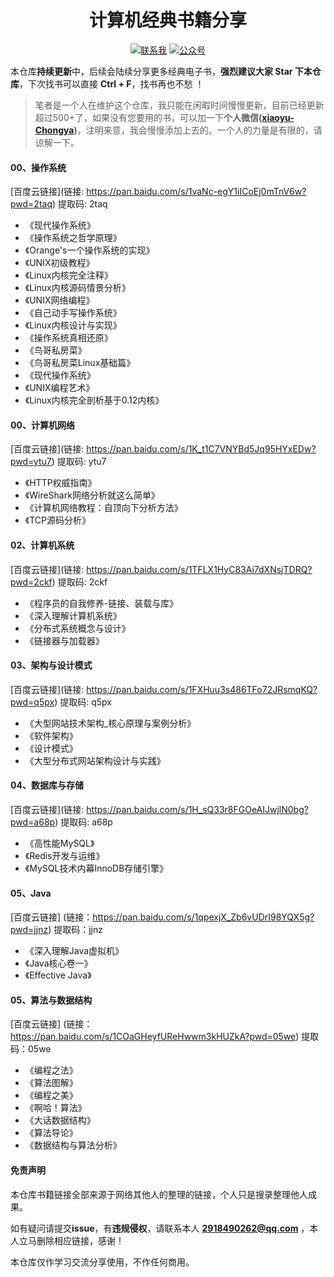 <h1 align="center">计算机经典书籍分享</h1>
<p align="center">
    <a href="http://121.37.44.160:8080/i/2024/07/12/st93sv.png"><img src="https://img.shields.io/badge/WeChat-%E8%81%94%E7%B3%BB%E6%88%91-blue" alt="联系我"></a>
<a href="http://121.37.44.160:8080/i/2024/07/12/svnpyf.jpg"><img src="https://img.shields.io/badge/%E5%85%AC%E4%BC%97%E5%8F%B7-%E7%A8%8B%E5%BA%8F%E5%91%98%E8%BE%B0%E6%98%9F-green" alt="公众号"></a>
        </p>

本仓库**持续更新**中，后续会陆续分享更多经典电子书，**强烈建议大家 Star 下本仓库**，下次找书可以直接 **Ctrl + F**，找书再也不愁 ！

>
>笔者是一个人在维护这个仓库，我只能在闲暇时间慢慢更新，目前已经更新超过500+了，如果没有您要用的书，可以加一下**个人微信([xiaoyu-Chongya](http://121.37.44.160:8080/i/2024/07/12/st93sv.png))**，注明来意，我会慢慢添加上去的。一个人的力量是有限的，请谅解一下。

#### <span id="00、操作系统">00、操作系统</span>
[百度云链接](链接: https://pan.baidu.com/s/1vaNc-egY1iICoEj0mTnV6w?pwd=2taq) 提取码: 2taq
- 《现代操作系统》
- 《操作系统之哲学原理》
- 《Orange's一个操作系统的实现》
- 《UNIX初级教程》
- 《Linux内核完全注释》
- 《Linux内核源码情景分析》
- 《UNIX网络编程》
- 《自己动手写操作系统》
- 《Linux内核设计与实现》
- 《操作系统真相还原》
- 《鸟哥私房菜》
- 《鸟哥私房菜Linux基础篇》
- 《现代操作系统》
- 《UNIX编程艺术》
- 《Linux内核完全剖析基于0.12内核》

#### <span id="01、计算机网络">00、计算机网络</span>
[百度云链接](链接: https://pan.baidu.com/s/1K_t1C7VNYBd5Jq95HYxEDw?pwd=ytu7) 提取码: ytu7 
- 《HTTP权威指南》
- 《WireShark网络分析就这么简单》
- 《计算机网络教程：自顶向下分析方法》
- 《TCP源码分析》

#### <span id="02、计算机系统">02、计算机系统</span>
[百度云链接](链接: https://pan.baidu.com/s/1TFLX1HyC83Ai7dXNsjTDRQ?pwd=2ckf) 提取码: 2ckf 
- 《程序员的自我修养-链接、装载与库》
- 《深入理解计算机系统》
- 《分布式系统概念与设计》
- 《链接器与加载器》

#### <span id="03、架构与设计模式">03、架构与设计模式</span>
[百度云链接](链接: https://pan.baidu.com/s/1FXHuu3s486TFo72JRsmqKQ?pwd=q5px) 提取码: q5px 
- 《大型网站技术架构_核心原理与案例分析》
- 《软件架构》
- 《设计模式》
- 《大型分布式网站架构设计与实践》

#### <span id="04、数据库与存储">04、数据库与存储</span>
[百度云链接](链接: https://pan.baidu.com/s/1H_sQ33r8FGOeAIJwjlN0bg?pwd=a68p) 提取码: a68p 
- 《高性能MySQL》
- 《Redis开发与运维》
- 《MySQL技术内幕InnoDB存储引擎》

#### <span id="05、Java">05、Java</span>
[百度云链接] (链接：https://pan.baidu.com/s/1qpexjX_Zb6vUDrI98YQX5g?pwd=jjnz) 提取码：jjnz 
- 《深入理解Java虚拟机》
- 《Java核心卷一》
- 《Effective Java》

#### <span id="06、算法与数据结构">05、算法与数据结构</span>
[百度云链接] (链接：https://pan.baidu.com/s/1COaGHeyfUReHwwm3kHUZkA?pwd=05we) 提取码：05we 
- 《编程之法》
- 《算法图解》
- 《编程之美》
- 《啊哈！算法》
- 《大话数据结构》
- 《算法导论》
- 《数据结构与算法分析》



#### 免责声明

本仓库书籍链接全部来源于网络其他人的整理的链接，个人只是搜录整理他人成果。

如有疑问请提交**issue**，有**违规侵权**，请联系本人 **2918490262@qq.com** ，本人立马删除相应链接，感谢！

本仓库仅作学习交流分享使用，不作任何商用。

